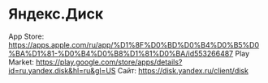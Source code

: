 # Яндекс.Диск

App Store: https://apps.apple.com/ru/app/%D1%8F%D0%BD%D0%B4%D0%B5%D0%BA%D1%81-%D0%B4%D0%B8%D1%81%D0%BA/id553266487
Play Market: https://play.google.com/store/apps/details?id=ru.yandex.disk&hl=ru&gl=US
Сайт: https://disk.yandex.ru/client/disk